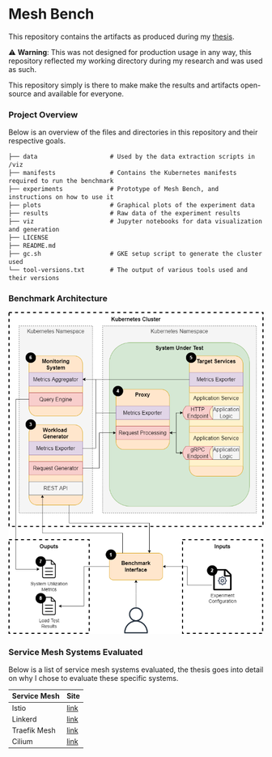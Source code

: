 # Mesh Bench

This repository contains the artifacts as produced during my [thesis](https://github.com/RichardBieringa/thesis).

⚠️ **Warning**: This was not designed for production usage in any way, this repository reflected my working directory during my research and was used as such.

This repository simply is there to make make the results and artifacts open-source and available for everyone.


### Project Overview

Below is an overview of the files and directories in this repository and their respective goals.


    ├── data                    # Used by the data extraction scripts in /viz
    ├── manifests               # Contains the Kubernetes manifests required to run the benchmark
    ├── experiments             # Prototype of Mesh Bench, and instructions on how to use it
    ├── plots                   # Graphical plots of the experiment data
    ├── results                 # Raw data of the experiment results
    ├── viz                     # Jupyter notebooks for data visualization and generation
    ├── LICENSE
    ├── README.md
    ├── gc.sh                   # GKE setup script to generate the cluster used
    └── tool-versions.txt       # The output of various tools used and their versions


### Benchmark Architecture

![benchmark](images/benchmark.png)


### Service Mesh Systems Evaluated

Below is a list of service mesh systems evaluated, the thesis goes into detail on why I chose to evaluate these specific systems.

| Service Mesh | Site |
| ------ | ------ |
| Istio | [link](https://istio.io/) |
| Linkerd | [link](https://linkerd.io/) |
| Traefik  Mesh | [link](https://traefik.io/traefik-mesh/) |
| Cilium | [link](https://cilium.io/) |
